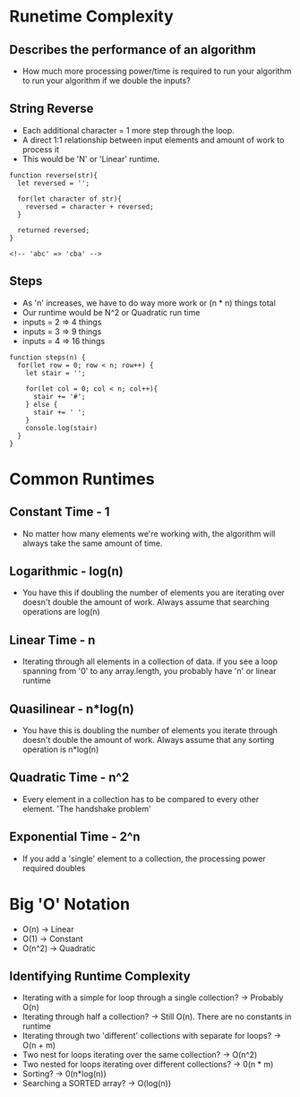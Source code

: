 # Runetime Complexity
## Describes the performance of an algorithm
- How much more processing power/time is required to run your algorithm
to run your algorithm if we double the inputs?

## String Reverse
- Each additional character = 1 more step through the loop.
- A direct 1:1 relationship between input elements and amount of work to process it
- This would be 'N' or 'Linear' runtime.
```
function reverse(str){
  let reversed = '';

  for(let character of str){
    reversed = character + reversed;
  }

  returned reversed;
}

<!-- 'abc' => 'cba' -->

```

## Steps
- As 'n' increases, we have to do way more work or (n * n) things total
- Our runtime would be N^2 or Quadratic run time
- inputs = 2 => 4 things
- inputs = 3 => 9 things
- inputs = 4 => 16 things
```
function steps(n) {
  for(let row = 0; row < n; row++) {
    let stair = '';

    for(let col = 0; col < n; col++){
      stair += '#';
    } else {
      stair += ' ';
    }
    console.log(stair)
  }
}

```

# Common Runtimes

## Constant Time - 1
- No matter how many elements we're working with, the algorithm will always take the same amount of time.

## Logarithmic - log(n)
- You have this if doubling the number of elements you are iterating over doesn't double the amount of work. Always assume that searching operations are log(n)

## Linear Time - n
- Iterating through all elements in a collection of data. if you see a loop spanning from '0' to any array.length, you probably have 'n' or linear runtime

## Quasilinear -  n*log(n)
- You have this is doubling the number of elements you iterate through doesn't double the amount of work. Always assume that any sorting operation is n*log(n)

## Quadratic Time - n^2
- Every element in a collection has to be compared to every other element. 'The handshake problem'

## Exponential Time - 2^n
- If you add a 'single' element to a collection, the processing power required doubles

# Big 'O' Notation
- O(n) -> Linear
- O(1) -> Constant
- O(n^2) -> Quadratic

## Identifying Runtime Complexity
- Iterating with a simple for loop through a single collection? -> Probably O(n)
- Iterating through half a collection? -> Still O(n). There are no constants in runtime
- Iterating through two 'different' collections with separate for loops? -> O(n + m)
- Two nest for loops iterating over the same collection? -> O(n^2)
- Two nested for loops iterating over different collections? -> 0(n * m)
- Sorting? -> 0(n*log(n))
- Searching a SORTED array? -> O(log(n))
